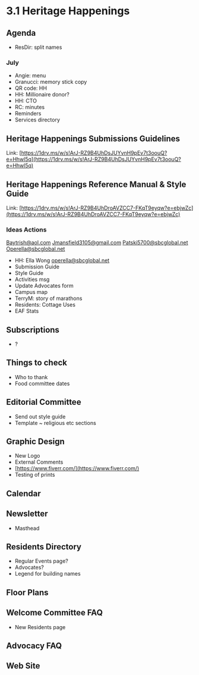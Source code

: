 # 3.1 Heritage Happenings

## Agenda

* ResDir: split names

### July

* Angie: menu
* Granucci: memory stick copy
* QR code: HH
* HH: Millionaire donor?
* HH: CTO
* RC: minutes
* Reminders
* Services directory

## Heritage Happenings Submissions Guidelines

Link: [https://1drv.ms/w/s!ArJ-RZ9B4UhDsJUYvnH9pEv7t3oouQ?e=Hhwl5q](https://1drv.ms/w/s!ArJ-RZ9B4UhDsJUYvnH9pEv7t3oouQ?e=Hhwl5q)

## Heritage Happenings Reference Manual & Style Guide

Link: [https://1drv.ms/w/s!ArJ-RZ9B4UhDroAVZCC7-FKqT9eyqw?e=ebjwZc](https://1drv.ms/w/s!ArJ-RZ9B4UhDroAVZCC7-FKqT9eyqw?e=ebjwZc)

### Ideas Actions

[Baytrish@aol.com](mailto:Baytrish@aol.com) [Jmansfield3105@gmail.com](mailto:Jmansfield3105@gmail.com) [Patski5700@sbcglobal.net](mailto:Patski5700@sbcglobal.net) [Operella@sbcglobal.net](mailto:Operella@sbcglobal.net)

* HH: Ella Wong [operella@sbcglobal.net](mailto:operella@sbcglobal.net)
* Submission Guide
* Style Guide
* Activities msg
* Update Advocates form
* Campus map
* TerryM: story of marathons
* Residents: Cottage Uses
* EAF Stats

## Subscriptions

* ?

## Things to check

* Who to thank
* Food committee dates

## Editorial Committee

* Send out style guide
* Template ~ religious etc sections

## Graphic Design

* New Logo
* External Comments
* [https://www.fiverr.com/](https://www.fiverr.com/)
* Testing of prints

## Calendar

## Newsletter

* Masthead

## Residents Directory

* Regular Events page?
* Advocates?
* Legend for building names

## Floor Plans

## Welcome Committee FAQ

* New Residents page

## Advocacy FAQ

## Web Site